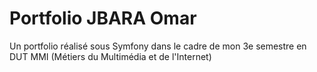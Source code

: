 Portfolio JBARA Omar
=============

Un portfolio réalisé sous Symfony dans le cadre de mon 3e semestre en DUT MMI (Métiers du Multimédia et de l'Internet) 
